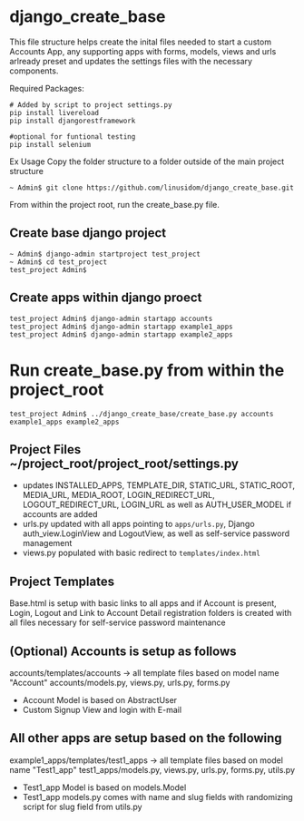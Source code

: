 # django_create_base

This file structure helps create the inital files needed to start a custom Accounts App, any supporting apps with forms, models, views and urls arlready preset and updates the settings files with the necessary components.

Required Packages:
```
# Added by script to project settings.py
pip install livereload
pip install djangorestframework

#optional for funtional testing
pip install selenium
```

Ex Usage
Copy the folder structure to a folder outside of the main project structure

```
~ Admin$ git clone https://github.com/linusidom/django_create_base.git
```

From within the project root, run the create_base.py file.

## Create base django project
```
~ Admin$ django-admin startproject test_project
~ Admin$ cd test_project
test_project Admin$ 
```

## Create apps within django proect
```
test_project Admin$ django-admin startapp accounts
test_project Admin$ django-admin startapp example1_apps
test_project Admin$ django-admin startapp example2_apps
```

# Run create_base.py from within the project_root
```
test_project Admin$ ../django_create_base/create_base.py accounts example1_apps example2_apps
```

## Project Files ~/project_root/project_root/settings.py
- updates INSTALLED_APPS, TEMPLATE_DIR, STATIC_URL, STATIC_ROOT, MEDIA_URL, MEDIA_ROOT, LOGIN_REDIRECT_URL, LOGOUT_REDIRECT_URL, LOGIN_URL as well as AUTH_USER_MODEL if accounts are added
- urls.py updated with all apps pointing to ```apps/urls.py```, Django auth_view.LoginView and LogoutView, as well as self-service password management
- views.py populated with basic redirect to ```templates/index.html```


## Project Templates
Base.html is setup with basic links to all apps and if Account is present, Login, Logout and Link to Account Detail
registration folders is created with all files necessary for self-service password maintenance

## (Optional) Accounts is setup as follows
accounts/templates/accounts -> all template files based on model name "Account"
accounts/models.py, views.py, urls.py, forms.py
- Account Model is based on AbstractUser
- Custom Signup View and login with E-mail

## All other apps are setup based on the following
example1_apps/templates/test1_apps -> all template files based on model name "Test1_app"
test1_apps/models.py, views.py, urls.py, forms.py, utils.py
- Test1_app Model is based on models.Model
- Test1_app models.py comes with name and slug fields with randomizing script for slug field from utils.py







